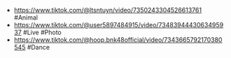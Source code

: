 - https://www.tiktok.com/@ltsntuyn/video/7350243304526613761 #Animal
- https://www.tiktok.com/@user5897484915/video/7348394443063495937 #Live #Photo 
- https://www.tiktok.com/@hoop.bnk48official/video/7343665792170380545 #Dance